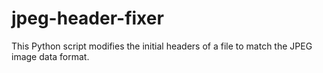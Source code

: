# jpeg-header-fixer
This Python script modifies the initial headers of a file to match the JPEG image data format.
